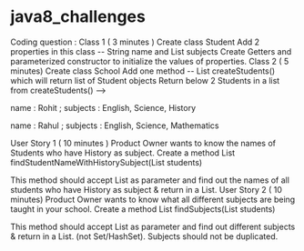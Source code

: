 # java8_challenges

Coding question :
Class 1 ( 3 minutes )
Create class Student
Add 2 properties in this class -- String name and List<String> subjects
Create Getters and parameterized constructor to initialize the values of properties.
Class 2 ( 5 minutes)
Create class School
Add one method -- List<Student> createStudents() which will return list of Student objects
Return below 2 Students in a list from createStudents() -->

name : Rohit ; subjects : English, Science, History

name : Rahul ; subjects : English, Science, Mathematics

User Story 1 ( 10 minutes )
Product Owner wants to know the names of Students who have History as subject. Create a method List<String> findStudentNameWithHistorySubject(List<Student> students)

This method should accept List<Student> as parameter and find out the names of all students who have History as subject & return in a List.
User Story 2 ( 10 minutes)
Product Owner wants to know what all different subjects are being taught in your school. Create a method List<String> findSubjects(List<Student> students)

This method should accept List<Student> as parameter and find out different subjects & return in a List. (not Set/HashSet). Subjects should not be duplicated.

